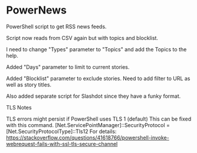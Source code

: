 # PowerNews
PowerShell script to get RSS news feeds.

Script now reads from CSV again but with topics and blocklist.

I need to change "Types" parameter to "Topics" and add the Topics to the help.

Added "Days" parameter to limit to current stories.

Added "Blocklist" parameter to exclude stories. Need to add filter to URL as well as story titles.

Also added separate script for Slashdot since they have a funky format.

TLS Notes

TLS errors might persist if PowerShell uses TLS 1 (default)
This can be fixed with this command.
[Net.ServicePointManager]::SecurityProtocol = [Net.SecurityProtocolType]::Tls12
For details:
https://stackoverflow.com/questions/41618766/powershell-invoke-webrequest-fails-with-ssl-tls-secure-channel
